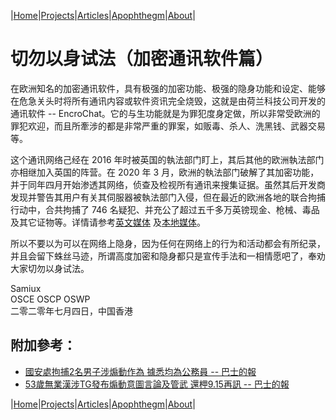 |[Home](/README.md)|[Projects](/projects.md)|[Articles](/articles.md)|[Apophthegm](/apophthegm.md)|[About](/about.md)|

# 切勿以身试法（加密通讯软件篇）

在欧洲知名的加密通讯软件，具有极强的加密功能、极强的隐身功能和设定、能够在危急关头时将所有通讯内容或软件资讯完全烧毁，这就是由荷兰科技公司开发的通讯软件 -- EncroChat。它的与生功能就是为罪犯度身定做，所以非常受欧洲的罪犯欢迎，而且所牽涉的都是非常严重的罪案，如贩毒、杀人、洗黑钱、武器交易等。

这个通讯网络己经在 2016 年时被英国的執法部门盯上，其后其他的欧洲執法部门亦相继加入英国的阵营。在 2020 年 3 月，欧洲的執法部门破解了其加密功能，并于同年四月开始渗透其网络，侦查及检视所有通讯来搜集证据。虽然其后开发商发现并警告其用户有关其伺服器被執法部门入侵，但在最近的欧洲各地的联合拘捕行动中，合共拘捕了 746 名疑犯、并充公了超过五千多万英镑现金、枪械、毒品及其它证物等。详情请参考[英文媒体](https://thehackernews.com/2020/07/encrochat-encrypted-phone.html) 及[本地媒体](https://hd.stheadline.com/news/realtime/wo/1810891/%E5%8D%B3%E6%99%82-%E5%9C%8B%E9%9A%9B-%E8%8B%B1%E5%81%B5%E7%A0%B4%E9%AB%98%E5%BA%A6%E6%A9%9F%E5%AF%86%E7%8A%AF%E7%BD%AA%E9%80%9A%E8%A8%8A%E7%B6%B2%E7%B5%A1-EncroChat-%E6%8B%98%E9%80%BE-800-%E4%BA%BA)。

所以不要以为可以在网络上隐身，因为任何在网络上的行为和活动都会有所纪录，并且会留下蛛丝马迹，所谓高度加密和隐身都只是宣传手法和一相情愿吧了，奉劝大家切勿以身试法。

Samiux  
OSCE  OSCP  OSWP  
二零二零年七月四日，中国香港  

## 附加參考：  

- [國安處拘捕2名男子涉煽動作為 據悉均為公務員 -- 巴士的報](https://www.bastillepost.com/hongkong/article/11106276-%e5%9c%8b%e5%ae%89%e8%99%95%e6%8b%982%e7%94%b7%e5%ad%90%e6%b6%89%e7%85%bd%e5%8b%95%e4%bd%9c%e7%82%ba-%e6%93%9a%e6%82%89%e5%9d%87%e7%82%ba%e5%85%ac%e5%8b%99%e5%93%a1)  
- [53歲無業漢涉TG發布煽動意圖言論及管武 還柙9.15再訊 -- 巴士的報](https://www.bastillepost.com/hongkong/article/11221591)    

|[Home](/README.md)|[Projects](/projects.md)|[Articles](/articles.md)|[Apophthegm](/apophthegm.md)|[About](/about.md)|

